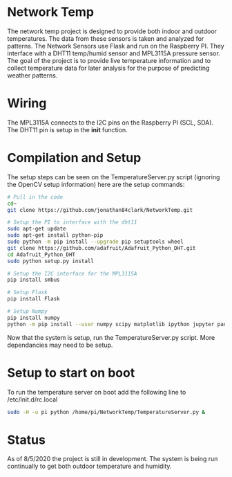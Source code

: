 # Network Temp 
The network temp project is designed to provide both indoor and outdoor temperatures. The data from these sensors is taken and analyzed for patterns. The Network Sensors use Flask and run on the Raspberry PI. They interface with a DHT11 temp/humid sensor and MPL3115A pressure sensor. The goal of the project is to provide live temperature information and to collect temperature data for later analysis for the purpose of predicting weather patterns.  

# Wiring    
The MPL3115A connects to the I2C pins on the Raspberry PI (SCL, SDA). The DHT11 pin is setup in the __init__ function.  

# Compilation and Setup  
The setup steps can be seen on the TemperatureServer.py script (ignoring the OpenCV setup information) here are the setup commands:
```bash
# Pull in the code
cd~
git clone https://github.com/jonathan84clark/NetworkTemp.git

# Setup the PI to interface with the dht11
sudo apt-get update
sudo apt-get install python-pip
sudo python -m pip install --upgrade pip setuptools wheel
git clone https://github.com/adafruit/Adafruit_Python_DHT.git
cd Adafruit_Python_DHT
sudo python setup.py install

# Setup the I2C interface for the MPL3115A
pip install smbus

# Setup Flask
pip install Flask

# Setup Numpy
pip install numpy
python -m pip install --user numpy scipy matplotlib ipython jupyter pandas sympy nose
```
Now that the system is setup, run the TemperatureServer.py script. More dependancies may need to be setup.

# Setup to start on boot
To run the temperature server on boot add the following line to /etc/init.d/rc.local
```bash
sudo -H -u pi python /home/pi/NetworkTemp/TemperatureServer.py &
```

# Status 
As of 8/5/2020 the project is still in development. The system is being run continually to get both outdoor temperature and humidity.  

